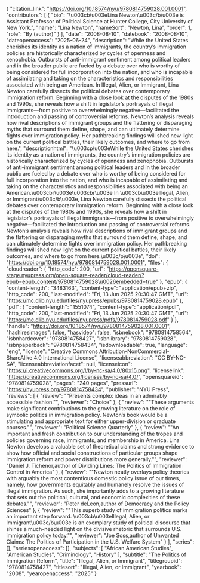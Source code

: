 {
   "citation_link": "https://doi.org/10.18574/nyu/9780814759028.001.0001",
   "contributors": [
     {
       "bio": "\u003cb\u003eLina Newton\u003c/b\u003e is Assistant Professor of Political Science at Hunter College, City University of New York.",
       "name": "Lina Newton",
       "nameSort": "Newton, Lina",
       "order": 1,
       "role": "By (author)"
     }
   ],
   "date": "2008-08-10",
   "datebook": "2008-08-10",
   "dateopenaccess": "2025-06-24",
   "description": "While the United States cherishes its identity as a nation of immigrants, the country’s immigration policies are historically characterized by cycles of openness and xenophobia. Outbursts of anti-immigrant sentiment among political leaders and in the broader public are fueled by a debate over who is worthy of being considered for full incorporation into the nation, and who is incapable of assimilating and taking on the characteristics and responsibilities associated with being an American. In Illegal, Alien, or Immigrant, Lina Newton carefully dissects the political debates over contemporary immigration reform. Beginning with a close look at the disputes of the 1980s and 1990s, she reveals how a shift in legislator’s portrayals of illegal immigrants—from positive to overwhelmingly negative—facilitated the introduction and passing of controversial reforms. Newton’s analysis reveals how rival descriptions of immigrant groups and the flattering or disparaging myths that surround them define, shape, and can ultimately determine fights over immigration policy. Her pathbreaking findings will shed new light on the current political battles, their likely outcomes, and where to go from here.",
   "descriptionhtml": "\u003cp\u003eWhile the United States cherishes its identity as a nation of immigrants, the country’s immigration policies are historically characterized by cycles of openness and xenophobia. Outbursts of anti-immigrant sentiment among political leaders and in the broader public are fueled by a debate over who is worthy of being considered for full incorporation into the nation, and who is incapable of assimilating and taking on the characteristics and responsibilities associated with being an American.\u003cbr\u003e\u003cbr\u003e In \u003cb\u003eIllegal, Alien, or Immigrant\u003c/b\u003e, Lina Newton carefully dissects the political debates over contemporary immigration reform. Beginning with a close look at the disputes of the 1980s and 1990s, she reveals how a shift in legislator’s portrayals of illegal immigrants—from positive to overwhelmingly negative—facilitated the introduction and passing of controversial reforms. Newton’s analysis reveals how rival descriptions of immigrant groups and the flattering or disparaging myths that surround them define, shape, and can ultimately determine fights over immigration policy. Her pathbreaking findings will shed new light on the current political battles, their likely outcomes, and where to go from here.\u003c/p\u003e",
   "doi": "https://doi.org/10.18574/nyu/9780814759028.001.0001",
   "files": {
     "cloudreader": {
       "http_code": 200,
       "url": "https://opensquare-stage.nyupress.org/open-square-reader/cloud-reader/?epub=epub_content/9780814759028\u0026embedded=true"
     },
     "epub": {
       "content-length": "3483163",
       "content-type": "application/epub+zip",
       "http_code": 200,
       "last-modified": "Fri, 13 Jun 2025 20:30:47 GMT",
       "url": "https://mc.dlib.nyu.edu/files/nyupress/epubs/9780814759028.epub"
     },
     "pdf": {
       "content-length": "1551074",
       "content-type": "application/pdf",
       "http_code": 200,
       "last-modified": "Fri, 13 Jun 2025 20:30:47 GMT",
       "url": "https://mc.dlib.nyu.edu/files/nyupress/pdfs/9780814759028.pdf"
     }
   },
   "handle": "https://doi.org/10.18574/nyu/9780814759028.001.0001",
   "hashiresimages": false,
   "hasvideo": false,
   "isbnebook": "9780814758564",
   "isbnhardcover": "9780814758427",
   "isbnlibrary": "9780814759028",
   "isbnpaperback": "9780814758434",
   "isdownloadable": true,
   "language": "eng",
   "license": "Creative Commons Attribution-NonCommercial-ShareAlike 4.0 International License",
   "licenseabbreviation": "CC BY-NC-SA",
   "licenseabbreviationfacet": null,
   "licenseicon": "https://i.creativecommons.org/l/by-nc-sa/4.0/80x15.png",
   "licenselink": "https://creativecommons.org/licenses/by-nc-sa/4.0/",
   "opensquareid": "9780814759028",
   "pages": "240 pages",
   "pressurl": "https://nyupress.org/9780814758434",
   "publisher": "NYU Press",
   "reviews": [
     {
       "review": "\"Presents complex ideas in an admirably accessible fashion.\"",
       "reviewer": "Choice"
     },
     {
       "review": "\"These arguments make significant contributions to the growing literature on the role of symbolic politics in immigration policy. Newton’s book would be a stimulating and appropriate text for either upper-division or graduate courses.\"",
       "reviewer": "Political Science Quarterly"
     },
     {
       "review": "\"An important and fresh contribution to our understanding of the tropes and policies governing race, immigrants, and membership in America. Lina Newton develops a valuable set of theoretical claims and strong evidence to show how official and social constructions of particular groups shape immigration reform and power distributions more generally.\"",
       "reviewer": "Daniel J. Tichenor,author of Dividing Lines: The Politics of Immigration Control in America"
     },
     {
       "review": "\"Newton neatly overlays policy theories with arguably the most contentious domestic policy issue of our times, namely, how governments equitably and humanely resolve the issues of illegal immigration. As such, she importantly adds to a growing literature that sets out the political, cultural, and economic complexities of these debates.\"",
       "reviewer": "Peter deLeon,author of Democracy and the Policy Sciences"
     },
     {
       "review": "\"This superb study of immigration politics marks an important step forward. \u003cb\u003eIllegal, Alien, or Immigrant\u003c/b\u003e is an exemplary study of political discourse that shines a much-needed light on the divisive rhetoric that surrounds U.S. immigration policy today.\"",
       "reviewer": "Joe Soss,author of Unwanted Claims: The Politics of Participation in the U.S. Welfare System"
     }
   ],
   "series": [],
   "seriesopenaccess": [],
   "subjects": [
     "African American Studies",
     "American Studies",
     "Criminology",
     "History"
   ],
   "subtitle": "The Politics of Immigration Reform",
   "title": "Illegal, Alien, or Immigrant",
   "titlegroupid": "9780814758427",
   "titlesort": "Illegal, Alien, or Immigrant",
   "yearbook": "2008",
   "yearopenaccess": "2025"
 }
